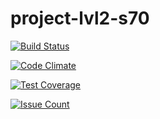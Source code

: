 # project-lvl2-s70

[![Build Status](https://travis-ci.org/krivtsov/project-lvl2-s70.svg?branch=master)](https://travis-ci.org/krivtsov/project-lvl2-s70)

[![Code Climate](https://codeclimate.com/github/krivtsov/project-lvl2-s70/badges/gpa.svg)](https://codeclimate.com/github/krivtsov/project-lvl2-s70)

[![Test Coverage](https://codeclimate.com/github/krivtsov/project-lvl2-s70/badges/coverage.svg)](https://codeclimate.com/github/krivtsov/project-lvl2-s70/coverage)

[![Issue Count](https://codeclimate.com/github/krivtsov/project-lvl2-s70/badges/issue_count.svg)](https://codeclimate.com/github/krivtsov/project-lvl2-s70)
